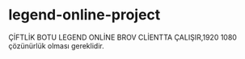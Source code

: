 # legend-online-project

ÇİFTLİK BOTU LEGEND ONLİNE BROV CLİENTTA ÇALIŞIR,1920 1080 çözünürlük olması gereklidir.
